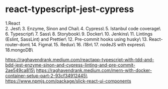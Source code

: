 # react-typescript-jest-cypress

1.React<br/> 2. Jest\ 3. Enzyme, Sinon and Chai\ 4. Cypress\ 5. Istanbul code coverage\ 6. Typescript\ 7. Sass\ 8. Storybook\ 9. Docker\ 10. Jenkins\ 11. Lintings (Eslint, SassLint) and Prettier\ 12. Pre-commit hooks using husky\ 13. React-router-dom\ 14. Figma\ 15. Redux\ 16. i18n\ 17. nodeJS with express\ 18.mongoDB\

https://raghavendrank.medium.com/reactapp-typescript-with-tdd-and-bdd-jest-enzyme-sinon-and-cypress-linting-and-pre-commit-2ae549ca815\
https://raghavendrank.medium.com/mern-with-docker-container-setup-part-2-93cf34912445\
https://www.npmjs.com/package/slick-react-ui-components

